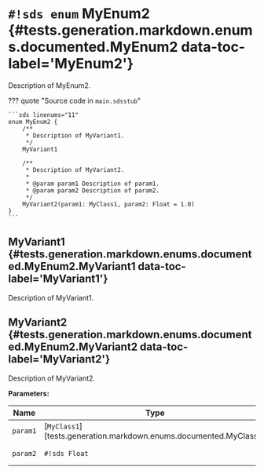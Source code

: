 # `#!sds enum` MyEnum2 {#tests.generation.markdown.enums.documented.MyEnum2 data-toc-label='MyEnum2'}

Description of MyEnum2.

??? quote "Source code in `main.sdsstub`"

    ```sds linenums="11"
    enum MyEnum2 {
        /**
         * Description of MyVariant1.
         */
        MyVariant1
    
        /**
         * Description of MyVariant2.
         *
         * @param param1 Description of param1.
         * @param param2 Description of param2.
         */
        MyVariant2(param1: MyClass1, param2: Float = 1.0)
    }
    ```

## MyVariant1 {#tests.generation.markdown.enums.documented.MyEnum2.MyVariant1 data-toc-label='MyVariant1'}

Description of MyVariant1.

## MyVariant2 {#tests.generation.markdown.enums.documented.MyEnum2.MyVariant2 data-toc-label='MyVariant2'}

Description of MyVariant2.

**Parameters:**

| Name | Type | Description | Default |
|------|------|-------------|---------|
| `param1` | [`MyClass1`][tests.generation.markdown.enums.documented.MyClass1] | Description of param1. | - |
| `param2` | `#!sds Float` | Description of param2. | `#!sds 1.0` |
